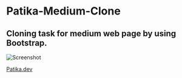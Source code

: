 # Patika-Medium-Clone
Cloning task for medium web page by using Bootstrap.
-------
![Screenshot](https://user-images.githubusercontent.com/106872138/192019307-3fdd4ed5-9e80-440a-b734-9dd09092ba44.png)

[Patika.dev](https://www.patika.dev/)
